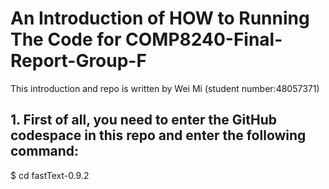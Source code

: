 # An Introduction of HOW to Running The Code for COMP8240-Final-Report-Group-F 

This introduction and repo is written by Wei Mi (student number:48057371)
## 1. First of all, you need to enter the GitHub codespace in this repo and enter the following command:

$ cd fastText-0.9.2


